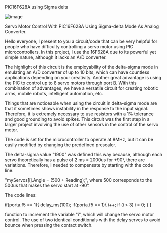 PIC16F628A using Sigma delta
 
![image](https://github.com/user-attachments/assets/fff0582b-9d29-4417-9db3-6f0fdef833a2)

Servo Motor Control With PIC16F628A Using Sigma-delta Mode As Analog Converter.

Hello everyone, I present to you a circuit/code that can be very helpful for people who have difficulty controlling a servo motor using PIC microcontrollers. In this project, I use the 16F628A due to its powerful yet simple nature, although it lacks an A/D converter.

The highlight of this circuit is the employability of the delta-sigma mode in emulating an A/D converter of up to 10 bits, which can have countless applications depending on your creativity. Another great advantage is using the PIC to control up to 8 servo motors through port B. With this combination of advantages, we have a versatile circuit for creating robotic arms, mobile robots, intelligent automation, etc.

Things that are noticeable when using the circuit in delta-sigma mode are that it sometimes shows instability in the response to the input signal. Therefore, it is extremely necessary to use resistors with a 1% tolerance and good grounding to avoid spikes.
This circuit was the first step in a larger project involving the use of other sensors in the control of the servo motor.

The code is set for the microcontroller to operate at 8MHz, but it can be easily modified by changing the predefined prescaler.

The delta-sigma value "1900" was defined this way because, although each servo theoretically has a pulse of 2 ms = 2000us for +90°, there are variations. Therefore, I needed to compensate by starting with the code line:

"myServos[i].Angle = (500 + Reading);", where 500 corresponds to the 500us that makes the servo start at -90°.

The code lines:

if(porta.f5 == 1){
    delay_ms(100);
    if(porta.f5 == 1){
        i++;
        if (i > 3) i = 0;
    }
}

function to increment the variable "i", which will change the servo motor control. The use of two identical conditionals with the delay serves to avoid bounce when pressing the contact switch.
